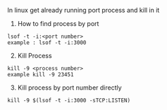 In linux get already running port process and kill in it

1. How to find process by port
```
lsof -t -i:<port number>
example : lsof -t -i:3000
```

2. Kill Process
```
kill -9 <process number>
example kill -9 23451
```


3. Kill process by port number directly
```
kill -9 $(lsof -t -i:3000 -sTCP:LISTEN)
```
